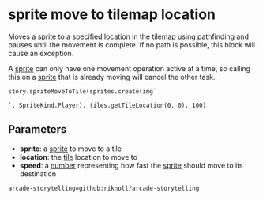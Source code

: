 # sprite move to tilemap location

Moves a [sprite](/types/sprite) to a specified location in the tilemap using pathfinding and pauses until the movement is complete. If no path is possible, this block will cause an exception.

A [sprite](/types/sprite) can only have one movement operation active at a time, so calling this on a [sprite](/types/sprite) that is already moving will cancel the other task.

```sig
story.spriteMoveToTile(sprites.create(img`
    .
`, SpriteKind.Player), tiles.getTileLocation(0, 0), 100)
```

## Parameters

* **sprite**: a [sprite](/types/sprite) to move to a tile
* **location**: the [tile](/types/tile) location to move to
* **speed**: a [number](/types/number) representing how fast the [sprite](/types/sprite) should move to its destination


```package
arcade-storytelling=github:riknoll/arcade-storytelling
```